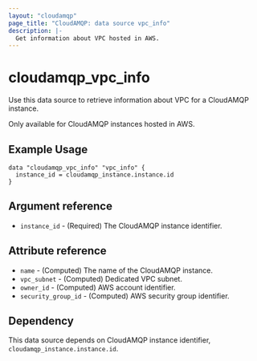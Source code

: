 ```yaml
---
layout: "cloudamqp"
page_title: "CloudAMQP: data source vpc_info"
description: |-
  Get information about VPC hosted in AWS.
---
```


# cloudamqp_vpc_info

Use this data source to retrieve information about VPC for a CloudAMQP instance.

Only available for CloudAMQP instances hosted in AWS.

## Example Usage

```hcl
data "cloudamqp_vpc_info" "vpc_info" {
  instance_id = cloudamqp_instance.instance.id
}
```

## Argument reference

* `instance_id` - (Required) The CloudAMQP instance identifier.

## Attribute reference

* `name`                - (Computed) The name of the CloudAMQP instance.
* `vpc_subnet`          - (Computed) Dedicated VPC subnet.
* `owner_id`            - (Computed) AWS account identifier.
* `security_group_id`   - (Computed) AWS security group identifier.

## Dependency

This data source depends on CloudAMQP instance identifier, `cloudamqp_instance.instance.id`.
